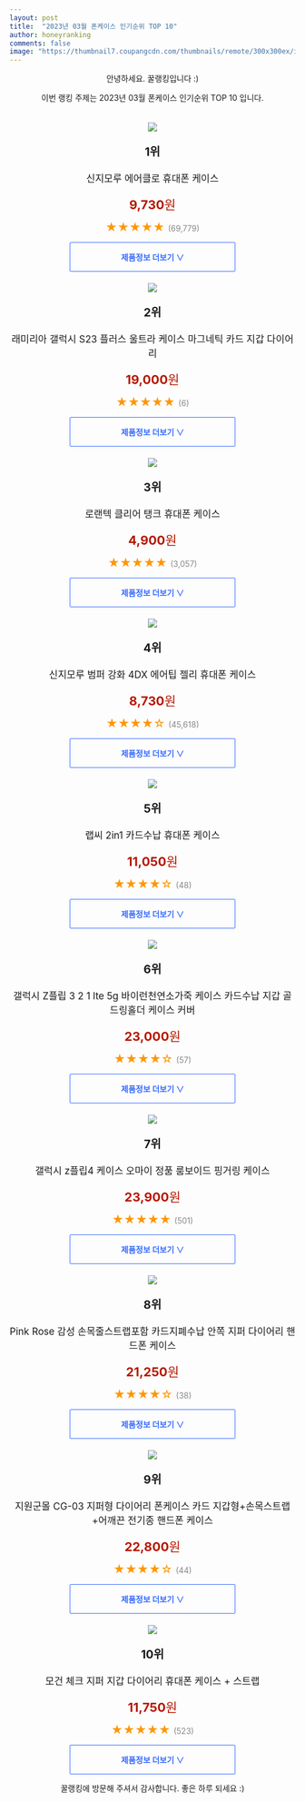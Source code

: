 ```yaml
---
layout: post
title:  "2023년 03월 폰케이스 인기순위 TOP 10"
author: honeyranking
comments: false
image: "https://thumbnail7.coupangcdn.com/thumbnails/remote/300x300ex/image/retail/images/8394141901144575-2164f2e8-5a47-460c-a30a-0be14f56c499.png"
---
```

<p style="text-align: center;">안녕하세요. 꿀랭킹입니다 :)</p>
<p style="text-align: center;">이번 랭킹 주제는 2023년 03월 폰케이스 인기순위 TOP 10 입니다.</p><center><img src="https://thumbnail7.coupangcdn.com/thumbnails/remote/300x300ex/image/retail/images/8394141901144575-2164f2e8-5a47-460c-a30a-0be14f56c499.png" style="margin-top:20px" /></center><p style="text-align: center; font-size: 20px"><b>1위</b></p><p style="text-align: center; font-size: 17px">신지모루 에어클로 휴대폰 케이스</p><p style="text-align: center;"><span style="color: #b61800; font-size: 22px;"><b>9,730</b>원</span></p><p style="text-align: center;"><span style="color: #ff9600; font-size: 20px;">★★★★★ </span><span style="color: #878787;">(69,779)</span></p><center><a href="https://link.coupang.com/a/RWgMB"><div style="font-size: 14px; display: inline-block; padding: 15px 90px; color: #346aff; border-radius: 2px; border: 1px solid #346aff; cursor: pointer;"><b>제품정보 더보기 &or;</b></div></a></center><center><img src="https://thumbnail10.coupangcdn.com/thumbnails/remote/300x300ex/image/vendor_inventory/81cb/518b5bc7ee3840879e82dda0b6a522da478801764ce46c744223a182c8b2.jpg" style="margin-top:20px" /></center><p style="text-align: center; font-size: 20px"><b>2위</b></p><p style="text-align: center; font-size: 17px">래미리아 갤럭시 S23 플러스 울트라 케이스 마그네틱 카드 지갑 다이어리</p><p style="text-align: center;"><span style="color: #b61800; font-size: 22px;"><b>19,000</b>원</span></p><p style="text-align: center;"><span style="color: #ff9600; font-size: 20px;">★★★★★ </span><span style="color: #878787;">(6)</span></p><center><a href="https://link.coupang.com/a/RWgME"><div style="font-size: 14px; display: inline-block; padding: 15px 90px; color: #346aff; border-radius: 2px; border: 1px solid #346aff; cursor: pointer;"><b>제품정보 더보기 &or;</b></div></a></center><center><img src="https://thumbnail6.coupangcdn.com/thumbnails/remote/300x300ex/image/retail/images/1326163293835727-41af4e33-6bee-4dad-97dd-a6114c8d0d81.jpg" style="margin-top:20px" /></center><p style="text-align: center; font-size: 20px"><b>3위</b></p><p style="text-align: center; font-size: 17px">로랜텍 클리어 탱크 휴대폰 케이스</p><p style="text-align: center;"><span style="color: #b61800; font-size: 22px;"><b>4,900</b>원</span></p><p style="text-align: center;"><span style="color: #ff9600; font-size: 20px;">★★★★★ </span><span style="color: #878787;">(3,057)</span></p><center><a href="https://link.coupang.com/a/RWgMH"><div style="font-size: 14px; display: inline-block; padding: 15px 90px; color: #346aff; border-radius: 2px; border: 1px solid #346aff; cursor: pointer;"><b>제품정보 더보기 &or;</b></div></a></center><center><img src="https://thumbnail8.coupangcdn.com/thumbnails/remote/300x300ex/image/retail/images/8241088987753567-7abb7c56-88bd-4e7e-899f-a861f9d340a1.jpg" style="margin-top:20px" /></center><p style="text-align: center; font-size: 20px"><b>4위</b></p><p style="text-align: center; font-size: 17px">신지모루 범퍼 강화 4DX 에어팁 젤리 휴대폰 케이스</p><p style="text-align: center;"><span style="color: #b61800; font-size: 22px;"><b>8,730</b>원</span></p><p style="text-align: center;"><span style="color: #ff9600; font-size: 20px;">★★★★☆ </span><span style="color: #878787;">(45,618)</span></p><center><a href="https://link.coupang.com/a/RWgMI"><div style="font-size: 14px; display: inline-block; padding: 15px 90px; color: #346aff; border-radius: 2px; border: 1px solid #346aff; cursor: pointer;"><b>제품정보 더보기 &or;</b></div></a></center><center><img src="https://thumbnail6.coupangcdn.com/thumbnails/remote/300x300ex/image/retail/images/117955487369168-990737e6-8717-48a2-8d4a-0284333a2210.jpg" style="margin-top:20px" /></center><p style="text-align: center; font-size: 20px"><b>5위</b></p><p style="text-align: center; font-size: 17px">랩씨 2in1 카드수납 휴대폰 케이스</p><p style="text-align: center;"><span style="color: #b61800; font-size: 22px;"><b>11,050</b>원</span></p><p style="text-align: center;"><span style="color: #ff9600; font-size: 20px;">★★★★☆ </span><span style="color: #878787;">(48)</span></p><center><a href="https://link.coupang.com/a/RWgMJ"><div style="font-size: 14px; display: inline-block; padding: 15px 90px; color: #346aff; border-radius: 2px; border: 1px solid #346aff; cursor: pointer;"><b>제품정보 더보기 &or;</b></div></a></center><center><img src="https://thumbnail6.coupangcdn.com/thumbnails/remote/300x300ex/image/vendor_inventory/1f32/5665a4b05fd8224035146e382d158bab68ae2add74151879838479f0c4ee.jpg" style="margin-top:20px" /></center><p style="text-align: center; font-size: 20px"><b>6위</b></p><p style="text-align: center; font-size: 17px">갤럭시 Z플립 3 2 1 lte 5g 바이런천연소가죽 케이스 카드수납 지갑 골드링홀더 케이스 커버</p><p style="text-align: center;"><span style="color: #b61800; font-size: 22px;"><b>23,000</b>원</span></p><p style="text-align: center;"><span style="color: #ff9600; font-size: 20px;">★★★★☆ </span><span style="color: #878787;">(57)</span></p><center><a href="https://link.coupang.com/a/RWgMK"><div style="font-size: 14px; display: inline-block; padding: 15px 90px; color: #346aff; border-radius: 2px; border: 1px solid #346aff; cursor: pointer;"><b>제품정보 더보기 &or;</b></div></a></center><center><img src="https://thumbnail6.coupangcdn.com/thumbnails/remote/300x300ex/image/vendor_inventory/803c/2b782d15c80ec268bae96e94ae578edc7f039312735098d6168d78a7e111.png" style="margin-top:20px" /></center><p style="text-align: center; font-size: 20px"><b>7위</b></p><p style="text-align: center; font-size: 17px">갤럭시 z플립4 케이스 오마이 정품 룸보이드 핑거링 케이스</p><p style="text-align: center;"><span style="color: #b61800; font-size: 22px;"><b>23,900</b>원</span></p><p style="text-align: center;"><span style="color: #ff9600; font-size: 20px;">★★★★★ </span><span style="color: #878787;">(501)</span></p><center><a href="https://link.coupang.com/a/RWgML"><div style="font-size: 14px; display: inline-block; padding: 15px 90px; color: #346aff; border-radius: 2px; border: 1px solid #346aff; cursor: pointer;"><b>제품정보 더보기 &or;</b></div></a></center><center><img src="https://thumbnail10.coupangcdn.com/thumbnails/remote/300x300ex/image/vendor_inventory/3e7d/c1b3e9542589077f778e26f14ad45f2f220db185106fd100e71a1aaf2d04.jpg" style="margin-top:20px" /></center><p style="text-align: center; font-size: 20px"><b>8위</b></p><p style="text-align: center; font-size: 17px">Pink Rose 감성 손목줄스트랩포함 카드지폐수납 안쪽 지퍼 다이어리 핸드폰 케이스</p><p style="text-align: center;"><span style="color: #b61800; font-size: 22px;"><b>21,250</b>원</span></p><p style="text-align: center;"><span style="color: #ff9600; font-size: 20px;">★★★★☆ </span><span style="color: #878787;">(38)</span></p><center><a href="https://link.coupang.com/a/RWgMN"><div style="font-size: 14px; display: inline-block; padding: 15px 90px; color: #346aff; border-radius: 2px; border: 1px solid #346aff; cursor: pointer;"><b>제품정보 더보기 &or;</b></div></a></center><center><img src="https://thumbnail10.coupangcdn.com/thumbnails/remote/300x300ex/image/vendor_inventory/282f/a077efb805c8867a4981872b29580e8d9ca83ac9373987edf22983a37b5f.jpg" style="margin-top:20px" /></center><p style="text-align: center; font-size: 20px"><b>9위</b></p><p style="text-align: center; font-size: 17px">지원군몰 CG-03 지퍼형 다이어리 폰케이스 카드 지갑형+손목스트랩+어깨끈 전기종 핸드폰 케이스</p><p style="text-align: center;"><span style="color: #b61800; font-size: 22px;"><b>22,800</b>원</span></p><p style="text-align: center;"><span style="color: #ff9600; font-size: 20px;">★★★★☆ </span><span style="color: #878787;">(44)</span></p><center><a href="https://link.coupang.com/a/RWgMP"><div style="font-size: 14px; display: inline-block; padding: 15px 90px; color: #346aff; border-radius: 2px; border: 1px solid #346aff; cursor: pointer;"><b>제품정보 더보기 &or;</b></div></a></center><center><img src="https://thumbnail9.coupangcdn.com/thumbnails/remote/300x300ex/image/rs_quotation_api/9anfpcq9/b07197e03b684b9499268503556f1226.jpg" style="margin-top:20px" /></center><p style="text-align: center; font-size: 20px"><b>10위</b></p><p style="text-align: center; font-size: 17px">모건 체크 지퍼 지갑 다이어리 휴대폰 케이스 + 스트랩</p><p style="text-align: center;"><span style="color: #b61800; font-size: 22px;"><b>11,750</b>원</span></p><p style="text-align: center;"><span style="color: #ff9600; font-size: 20px;">★★★★★ </span><span style="color: #878787;">(523)</span></p><center><a href="https://link.coupang.com/a/RWgMR"><div style="font-size: 14px; display: inline-block; padding: 15px 90px; color: #346aff; border-radius: 2px; border: 1px solid #346aff; cursor: pointer;"><b>제품정보 더보기 &or;</b></div></a></center><p style="text-align: center;">꿀랭킹에 방문해 주셔서 감사합니다. 좋은 하루 되세요 :)</p>